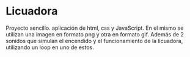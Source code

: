 # Licuadora
Proyecto sencillo. aplicación de html, css y JavaScript.
En el mismo se utilizan una imagen en formato png y otra en formato gif. 
Además de 2 sonidos que simulan el encendido y el funcionamiento de la licuadora, utilizando un loop en uno de estos.
